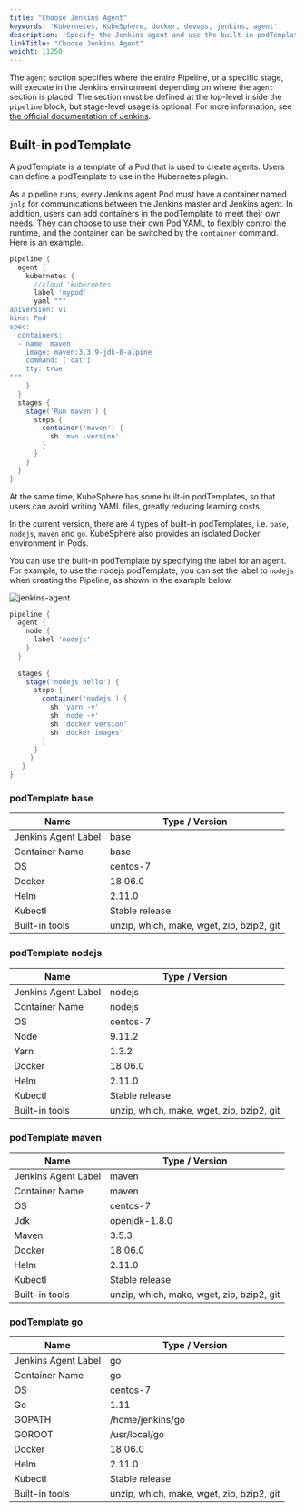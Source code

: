 ```yaml
---
title: "Choose Jenkins Agent" 
keywords: 'Kubernetes, KubeSphere, docker, devops, jenkins, agent'
description: 'Specify the Jenkins agent and use the built-in podTemplate for your pipeline.'
linkTitle: "Choose Jenkins Agent"
weight: 11250
---
```


The `agent` section specifies where the entire Pipeline, or a specific stage, will execute in the Jenkins environment depending on where the `agent` section is placed. The section must be defined at the top-level inside the `pipeline` block, but stage-level usage is optional. For more information, see [the official documentation of Jenkins](https://www.jenkins.io/doc/book/pipeline/syntax/#agent).

## Built-in podTemplate

A podTemplate is a template of a Pod that is used to create agents. Users can define a podTemplate to use in the Kubernetes plugin.

As a pipeline runs, every Jenkins agent Pod must have a container named `jnlp` for communications between the Jenkins master and Jenkins agent. In addition, users can add containers in the podTemplate to meet their own needs. They can choose to use their own Pod YAML to flexibly control the runtime, and the container can be switched by the `container` command. Here is an example.

```groovy
pipeline {
  agent {
    kubernetes {
      //cloud 'kubernetes'
      label 'mypod'
      yaml """
apiVersion: v1
kind: Pod
spec:
  containers:
  - name: maven
    image: maven:3.3.9-jdk-8-alpine
    command: ['cat']
    tty: true
"""
    }
  }
  stages {
    stage('Run maven') {
      steps {
        container('maven') {
          sh 'mvn -version'
        }
      }
    }
  }
}
```

At the same time, KubeSphere has some built-in podTemplates, so that users can avoid writing YAML files, greatly reducing learning costs.

In the current version, there are 4 types of built-in podTemplates, i.e. `base`, `nodejs`, `maven` and `go`. KubeSphere also provides an isolated Docker environment in Pods.

You can use the built-in podTemplate by specifying the label for an agent. For example, to use the nodejs podTemplate, you can set the label to `nodejs` when creating the Pipeline, as shown in the example below.

![jenkins-agent](/images/docs/devops-user-guide/using-devops/jenkins-agent/jenkins-agent.jpg)

```groovy
pipeline {
  agent {
    node {
      label 'nodejs'
    }
  }
  
  stages {
    stage('nodejs hello') {
      steps {
        container('nodejs') {
          sh 'yarn -v'
          sh 'node -v'
          sh 'docker version'
          sh 'docker images'
        }
      }
     }
   }
}
```

### podTemplate base

| Name | Type / Version |
| --- | --- |
|Jenkins Agent Label | base |
|Container Name | base |
| OS| centos-7 |
|Docker| 18.06.0|
|Helm | 2.11.0 |
|Kubectl| Stable release|
|Built-in tools | unzip, which, make, wget, zip, bzip2, git |


### podTemplate nodejs

| Name | Type / Version |
| --- | --- |
|Jenkins Agent Label | nodejs |
|Container Name | nodejs |
| OS| centos-7 |
|Node  | 9.11.2 |
|Yarn  | 1.3.2 |
| Docker | 18.06.0 |
| Helm | 2.11.0 |
|Kubectl | Stable release|
|Built-in tools| unzip, which, make, wget, zip, bzip2, git |


### podTemplate maven

| Name | Type / Version |
| --- | --- |
| Jenkins Agent Label | maven |
| Container Name | maven |
| OS| centos-7 |
| Jdk | openjdk-1.8.0 |
| Maven | 3.5.3|
| Docker| 18.06.0 |
| Helm | 2.11.0 |
| Kubectl| Stable release |
| Built-in tools | unzip, which, make, wget, zip, bzip2, git |


### podTemplate go

| Name | Type / Version |
| --- | --- |
| Jenkins Agent Label | go |
| Container Name | go |
| OS| centos-7 |
| Go |  1.11 |
| GOPATH | /home/jenkins/go |
| GOROOT | /usr/local/go |
| Docker | 18.06.0 |
| Helm | 2.11.0 |
| Kubectl | Stable release |
| Built-in tools | unzip, which, make, wget, zip, bzip2, git |
